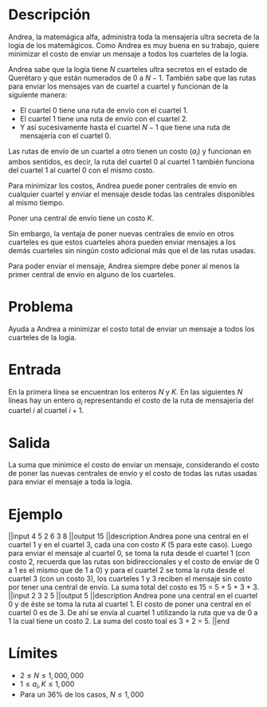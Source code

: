 # Descripción

Andrea, la matemágica alfa, administra toda la mensajería ultra secreta de la logia de los matemágicos. Como Andrea es muy buena en su trabajo, quiere minimizar el costo de enviar un mensaje a todos los cuarteles de la logia.

Andrea sabe que la logia tiene $N$ cuarteles ultra secretos en el estado de Querétaro y que están numerados de $0$ a $N-1$. También sabe que las rutas para enviar los mensajes van de cuartel a cuartel y funcionan de la siguiente manera:

- El cuartel $0$ tiene una ruta de envío con el cuartel $1$.
- El cuartel $1$ tiene una ruta de envío con el cuartel $2$.
- Y así sucesivamente hasta el cuartel $N-1$ que tiene una ruta de mensajería con el cuartel $0$.

Las rutas de envío de un cuartel a otro tienen un costo ($a_i$) y funcionan en ambos sentidos, es decir, la ruta del cuartel $0$ al cuartel $1$ también funciona del cuartel $1$ al cuartel $0$ con el mismo costo.

Para minimizar los costos, Andrea puede poner centrales de envío en cualquier cuartel y enviar el mensaje desde todas las centrales disponibles al mismo tiempo.

Poner una central de envío tiene un costo $K$.

Sin embargo, la ventaja de poner nuevas centrales de envío en otros cuarteles es que estos cuarteles ahora pueden enviar mensajes a los demás cuarteles sin ningún costo adicional más que el de las rutas usadas.

Para poder enviar el mensaje, Andrea siempre debe poner al menos la primer central de envío en alguno de los cuarteles.

# Problema

Ayuda a Andrea a minimizar el costo total de enviar un mensaje a todos los cuarteles de la logia.

# Entrada

En la primera línea se encuentran los enteros $N$ y $K$. En las siguientes $N$ líneas hay un entero $a_i$ representando el costo de la ruta de mensajería del cuartel $i$ al cuartel $i+1$.

# Salida

La suma que minimice el costo de enviar un mensaje, considerando el costo de poner las nuevas centrales de envío y el costo de todas las rutas usadas para enviar el mensaje a toda la logia.

# Ejemplo

||input
4 5
2
6
3
8
||output
15
||description
Andrea pone una central en el cuartel $1$ y en el cuartel $3$, cada una con costo $K$ (5 para este caso). Luego para enviar el mensaje al cuartel $0$, se toma la ruta desde el cuartel $1$ (con costo 2, recuerda que las rutas son bidireccionales y el costo de enviar de $0$ a $1$ es el mismo que de $1$ a $0$) y para el cuartel $2$ se toma la ruta desde el cuartel $3$ (con un costo 3), los cuarteles 1 y 3 reciben el mensaje sin costo por tener una central de envío. La suma total del costo es 15 = 5 + 5 + 3 + 3.
||input
2 3
2
5
||output
5
||description
Andrea pone una central en el cuartel $0$ y de éste se toma la ruta al cuartel $1$. El costo de poner una central en el cuartel $0$ es de 3. De ahí se envía al cuartel $1$ utilizando la ruta que va de $0$ a $1$ la cual tiene un costo 2. La suma del costo toal es 3 + 2 = 5.
||end

# Límites

- $2 \leq N \leq 1,000,000$
- $1 \leq a_i,K \leq 1,000$
- Para un 36% de los casos, $N \leq 1,000$

